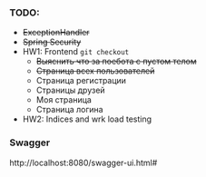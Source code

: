
### TODO:
- ~~ExceptionHandler~~ 
- ~~Spring Security~~
- HW1: Frontend ``git checkout``
   - ~~Выяснить что за поебота с пустом телом~~
   - ~~Страница всех пользователей~~
   - Страница регистрации
   - Страницы друзей
   - Моя страница
   - Страница логина
- HW2: Indices and wrk load testing

### Swagger
http://localhost:8080/swagger-ui.html#